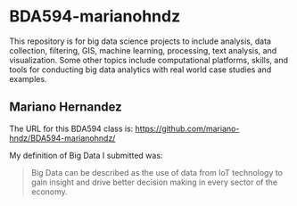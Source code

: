 # BDA594-marianohndz
This repository is for big data science projects to include analysis, data collection, filtering, GIS, machine learning, processing, text analysis, and visualization. Some other topics include computational platforms, skills, and tools for conducting big data analytics with real world case studies and examples.

## Mariano Hernandez

The URL for this BDA594 class is: https://github.com/mariano-hndz/BDA594-marianohndz/

My definition of Big Data I submitted was:
> Big Data can be described as the use of data from IoT technology to gain insight and drive better decision making in every sector of the economy.

